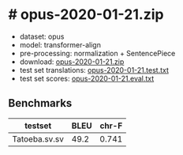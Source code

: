 # # opus-2020-01-21.zip

* dataset: opus
* model: transformer-align
* pre-processing: normalization + SentencePiece
* download: [opus-2020-01-21.zip](https://object.pouta.csc.fi/OPUS-MT-models/sv-sv/opus-2020-01-21.zip)
* test set translations: [opus-2020-01-21.test.txt](https://object.pouta.csc.fi/OPUS-MT-models/sv-sv/opus-2020-01-21.test.txt)
* test set scores: [opus-2020-01-21.eval.txt](https://object.pouta.csc.fi/OPUS-MT-models/sv-sv/opus-2020-01-21.eval.txt)

## Benchmarks

| testset               | BLEU  | chr-F |
|-----------------------|-------|-------|
| Tatoeba.sv.sv 	| 49.2 	| 0.741 |

